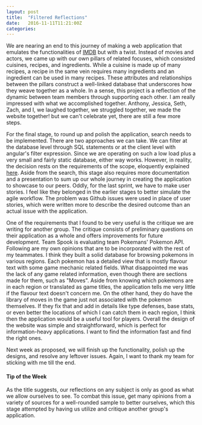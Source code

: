 ```yaml
---
layout: post
title:  "Filtered Reflections"
date:   2016-11-11T11:21:00Z
categories:
---
```


We are nearing an end to this journey of making a web application that emulates the functionalities of [IMDB][imdb] but with a twist. Instead of movies and actors, we came up with our own pillars of related focuses, which consisted cuisines, recipes, and ingredients. While a cuisine is made up of many recipes, a recipe in the same vein requires many ingredients and an ingredient can be used in many recipes. These attributes and relationships between the pillars construct a well-linked database that underscores how they weave together as a whole. In a sense, this project is a reflection of the dynamic between team members through supporting each other. I am really impressed with what we accomplished together. Anthony, Jessica, Seth, Zach, and I, we laughed together, we struggled together, we made the website together! but we can't celebrate yet, there are still a few more steps.

For the final stage, to round up and polish the application, search needs to be implemented. There are two approaches we can take. 
We can filter at the database level through SQL statements or at the client level with angular's filter expression. Since we are operating on such a low load plus a very small and fairly static database, either way works. However, in reality, the decision rests on the requirements of the scope, eloquently explained [here][implementation]. Aside from the search, this stage also requires more documentation and a presentation to sum up our whole journey in creating the application to showcase to our peers. Oddly, for the last sprint, we have to make user stories. I feel like they belonged in the earlier stages to better simulate the agile workflow. The problem was Github issues were used in place of user stories, which were written more to describe the desired outcome than an actual issue with the application.

One of the requirements that I found to be very useful is the critique we are writing for another group. The critique consists of preliminary questions on their application as a whole and offers improvements for future development. Team Spook is evaluating team Pokemans' Pokemon API. Following are my own opinions that are to be incorporated with the rest of my teammates. I think they built a solid database for browsing pokemons in various regions. Each pokemon has a detailed view that is mostly flavour text with some game mechanic related fields. What disappointed me was the lack of any game related information, even though there are sections made for them, such as "Moves". Aside from knowing which pokemons are in each region or translated as game titles, the application tells me very little if the flavour text doesn't concern me. On the other hand, they do have the library of moves in the game just not associated with the pokemon themselves. If they fix that and add in details like type defenses, base stats, or even better the locations of which I can catch them in each region, I think then the application would be a useful tool for players. Overall the design of the website was simple and straightforward, which is perfect for information-heavy applications. I want to find the information fast and find the right ones.

Next week as proposed, we will finish up the functionality, polish up the designs, and resolve any leftover issues. Again, I want to thank my team for sticking with me till the end. 

#### Tip of the Week
As the title suggests, our reflections on any subject is only as good as what we allow ourselves to see. To combat this issue, get many opinions from a variety of sources for a well-rounded sample to better ourselves, which this stage attempted by having us utilize and critique another group's application. 

[imdb]:					http://www.imdb.com/
[implementation]:		https://www.quora.com/Should-filtering-be-done-on-the-client-side-by-searching-through-an-array-of-all-data-in-the-database-or-should-it-be-done-on-the-server-level-by-only-returning-data-relevant-to-the-filters